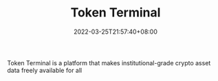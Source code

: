 ﻿---
weight: 
title: "Token Terminal"
description: "Token Terminal is a platform that makes institutional-grade crypto asset data freely available for all"
date: 2022-03-25T21:57:40+08:00
lastmod: 2022-03-25T16:45:40+08:00
draft: false
authors: ["Metabd"]
featuredImage: "18.jpg"
link: "https://www.tokenterminal.com/"
tags: ["Token Terminal","元宇宙资讯"]
categories: ["navigation"]
navigation: ["元宇宙资讯"]
lightgallery: true
toc: true
pinned: false
recommend: false
recommend1: false
---
Token Terminal is a platform that makes institutional-grade crypto asset data freely available for all

